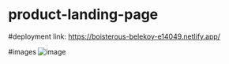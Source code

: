 # product-landing-page

#deployment link: https://boisterous-belekoy-e14049.netlify.app/

#images
![image](https://github.com/cnaga342/product-landing-page/assets/163227839/792aa4de-ebda-44aa-b47c-b590960cef6c)

